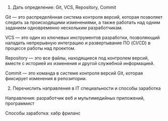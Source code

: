 1. Дать определение: Git, VCS, Repository, Commit

Git — это распределённая система контроля версий, которая позволяет следить за происходящими изменениями, а также работать над одним заданием одновременно нескольким разработчикам.

VCS — это один из ключевых инструментов разработки, позволяющий наладить непрерывную интеграцию и развертывание ПО (CI/CD) в процессе работы над проектом. 

Repository — это все файлы, находящиеся под контролем версий, вместе с историей их изменения и другой служебной информацией.

Commit — это команда в системе контроля версий Git, которая фиксирует изменения в репозитории.

2. Перечислить направления в IT специальности и способы заработка

Направления: разработчик веб и мультимедийных приложений, программист

Способы заработка: хабр фриланс